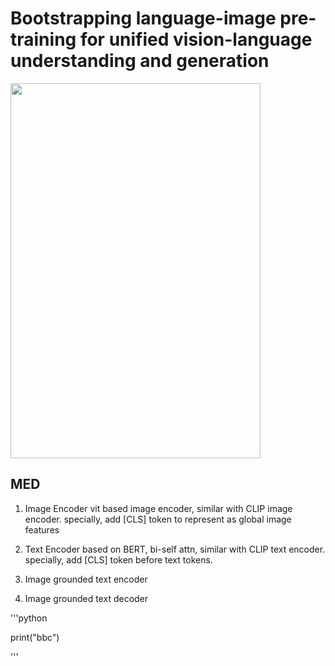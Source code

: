 # Bootstrapping language-image pre-training for unified vision-language understanding and generation

<img src="https://github.com/user-attachments/assets/ff6bdc5c-bfdb-45b5-ac23-a49d686329ce" width="400" height="600">

## MED
1. Image Encoder
   vit based image encoder, similar with CLIP image encoder. specially, add [CLS] token
   to represent as global image features
2. Text Encoder
   based on BERT, bi-self attn, similar with CLIP text encoder. specially, add [CLS] token
   before text tokens.
3. Image grounded text encoder
   
5. Image grounded text decoder

'''python

print("bbc")

'''
